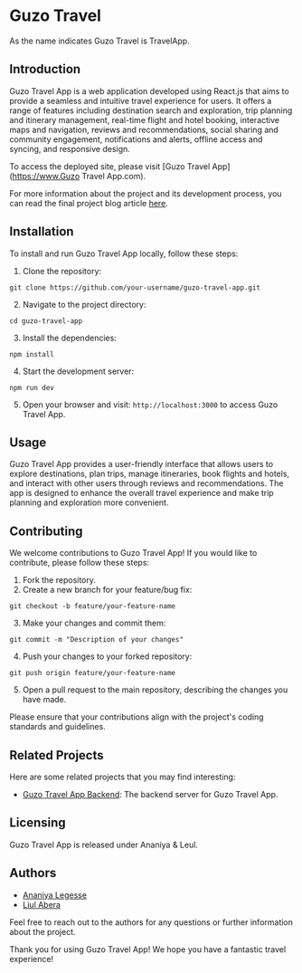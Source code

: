 # Guzo Travel

As the name indicates Guzo Travel is TravelApp.

## Introduction

Guzo Travel App is a web application developed using React.js that aims to provide a seamless and intuitive travel experience for users. It offers a range of features including destination search and exploration, trip planning and itinerary management, real-time flight and hotel booking, interactive maps and navigation, reviews and recommendations, social sharing and community engagement, notifications and alerts, offline access and syncing, and responsive design.

To access the deployed site, please visit [Guzo Travel App](https://www.Guzo Travel App.com).

For more information about the project and its development process, you can read the final project blog article [here](link-to-blog-article).

## Installation

To install and run Guzo Travel App locally, follow these steps:

1. Clone the repository: 
```shell
git clone https://github.com/your-username/guzo-travel-app.git
```

2. Navigate to the project directory: 
```shell
cd guzo-travel-app
```

3. Install the dependencies: 
```shell
npm install
```

4. Start the development server: 
```shell
npm run dev
```

5. Open your browser and visit: `http://localhost:3000` to access Guzo Travel App.

## Usage

Guzo Travel App provides a user-friendly interface that allows users to explore destinations, plan trips, manage itineraries, book flights and hotels, and interact with other users through reviews and recommendations. The app is designed to enhance the overall travel experience and make trip planning and exploration more convenient.

## Contributing

We welcome contributions to Guzo Travel App! If you would like to contribute, please follow these steps:

1. Fork the repository.
2. Create a new branch for your feature/bug fix: 
```shell
git checkout -b feature/your-feature-name
```
3. Make your changes and commit them: 
```shell
git commit -m "Description of your changes"
```
4. Push your changes to your forked repository: 
```shell
git push origin feature/your-feature-name
```
5. Open a pull request to the main repository, describing the changes you have made.

Please ensure that your contributions align with the project's coding standards and guidelines.

## Related Projects

Here are some related projects that you may find interesting:

- [Guzo Travel App Backend](https://github.com/your-username/travel-app-backend): The backend server for Guzo Travel App.

## Licensing

Guzo Travel App is released under Ananiya & Leul.

## Authors

- [Ananiya Legesse](https://www.linkedin.com/in/ananiya-legesse-474939259/)
- [Liul Abera](link-to-author-2-linkedin-profile)

Feel free to reach out to the authors for any questions or further information about the project.

Thank you for using Guzo Travel App! We hope you have a fantastic travel experience!
